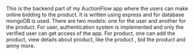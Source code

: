 This is the backend part of my AuctionFlow app where the users can make online bidding to the product.
It is written using express and for database mongoDB is used.
There are two models: one for the user and another for the product.
For user, authentication system is implemented and only the verified user can get access of the app.
For product, one can add the product, view details about product, like the product , bid the product and amny more.

